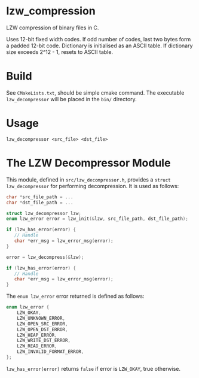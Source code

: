 # lzw_compression
LZW compression of binary files in C.

Uses 12-bit fixed width codes. If odd number of codes, last two bytes form a padded 12-bit code.
Dictionary is initialised as an ASCII table.
If dictionary size exceeds 2^12 - 1, resets to ASCII table.

# Build
See `CMakeLists.txt`, should be simple cmake command. The executable `lzw_decompressor` will be placed in the `bin/` directory.

# Usage
`lzw_decompressor <src_file> <dst_file>`

# The LZW Decompressor Module

This module, defined in `src/lzw_decompressor.h`, provides a `struct lzw_decompressor` for performing decompression. It is used as follows:

```c
char *src_file_path = ...
char *dst_file_path = ...

struct lzw_decompressor lzw;
enum lzw_error error = lzw_init(&lzw, src_file_path, dst_file_path);

if (lzw_has_error(error) {
   // Handle
   char *err_msg = lzw_error_msg(error);
}

error = lzw_decompress(&lzw);

if (lzw_has_error(error) {
   // Handle
   char *err_msg = lzw_error_msg(error);
}

```

The `enum lzw_error` error returned is defined as follows:

```c
enum lzw_error {
    LZW_OKAY,
    LZW_UNKNOWN_ERROR,
    LZW_OPEN_SRC_ERROR,
    LZW_OPEN_DST_ERROR,
    LZW_HEAP_ERROR,
    LZW_WRITE_DST_ERROR,
    LZW_READ_ERROR,
    LZW_INVALID_FORMAT_ERROR,
};
```

`lzw_has_error(error)` returns `false` if error is `LZW_OKAY`, true otherwise.
